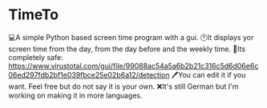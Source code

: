 # TimeTo
💻A simple Python based screen time program with a gui.
🕐It displays yor screen time from the day, from the day before and the weekly time.
👾Its completely safe: https://www.virustotal.com/gui/file/99088ac54a5a6b2b21c316c5d6d06e6c06ed297fdb2bf1e039fbce25e02b6a12/detection
🖊️You can edit it if you want. Feel free but do not say it is your own.
❌It's still German but I'm working on making it in more languages.
